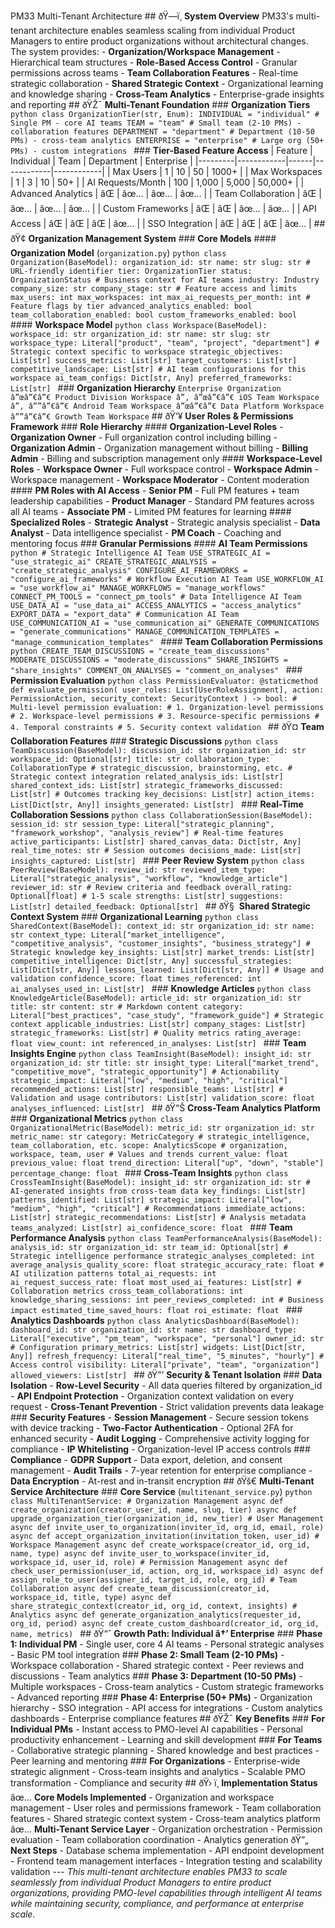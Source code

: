 PM33 Multi-Tenant Architecture ## ðŸ—ï¸ **System Overview** PM33's multi-tenant architecture enables seamless scaling from individual Product Managers to entire product organizations without architectural changes. The system provides: - **Organization/Workspace Management** - Hierarchical team structures - **Role-Based Access Control** - Granular permissions across teams - **Team Collaboration Features** - Real-time strategic collaboration - **Shared Strategic Context** - Organizational learning and knowledge sharing - **Cross-Team Analytics** - Enterprise-grade insights and reporting ## ðŸŽ¯ **Multi-Tenant Foundation** ### **Organization Tiers** ```python class OrganizationTier(str, Enum): INDIVIDUAL = "individual" # Single PM - core AI teams TEAM = "team" # Small team (2-10 PMs) - collaboration features DEPARTMENT = "department" # Department (10-50 PMs) - cross-team analytics ENTERPRISE = "enterprise" # Large org (50+ PMs) - custom integrations ``` ### **Tier-Based Feature Access** | Feature | Individual | Team | Department | Enterprise | |---------|------------|------|------------|------------| | Max Users | 1 | 10 | 50 | 1000+ | | Max Workspaces | 1 | 3 | 10 | 50+ | | AI Requests/Month | 100 | 1,000 | 5,000 | 50,000+ | | Advanced Analytics | âŒ | âœ… | âœ… | âœ… | | Team Collaboration | âŒ | âœ… | âœ… | âœ… | | Custom Frameworks | âŒ | âŒ | âœ… | âœ… | | API Access | âŒ | âŒ | âŒ | âœ… | | SSO Integration | âŒ | âŒ | âŒ | âœ… | ## ðŸ¢ **Organization Management System** ### **Core Models** #### **Organization Model** (`organization.py`) ```python class Organization(BaseModel): organization_id: str name: str slug: str # URL-friendly identifier tier: OrganizationTier status: OrganizationStatus # Business context for AI teams industry: Industry company_size: str company_stage: str # Feature access and limits max_users: int max_workspaces: int max_ai_requests_per_month: int # Feature flags by tier advanced_analytics_enabled: bool team_collaboration_enabled: bool custom_frameworks_enabled: bool ``` #### **Workspace Model** ```python class Workspace(BaseModel): workspace_id: str organization_id: str name: str slug: str workspace_type: Literal["product", "team", "project", "department"] # Strategic context specific to workspace strategic_objectives: List[str] success_metrics: List[str] target_customers: List[str] competitive_landscape: List[str] # AI team configurations for this workspace ai_team_configs: Dict[str, Any] preferred_frameworks: List[str] ``` ### **Organization Hierarchy** ``` Enterprise Organization â”œâ”€â”€ Product Division Workspace â”‚ â”œâ”€â”€ iOS Team Workspace â”‚ â””â”€â”€ Android Team Workspace â”œâ”€â”€ Data Platform Workspace â””â”€â”€ Growth Team Workspace ``` ## ðŸ‘¥ **User Roles & Permissions Framework** ### **Role Hierarchy** #### **Organization-Level Roles** - **Organization Owner** - Full organization control including billing - **Organization Admin** - Organization management without billing - **Billing Admin** - Billing and subscription management only #### **Workspace-Level Roles** - **Workspace Owner** - Full workspace control - **Workspace Admin** - Workspace management - **Workspace Moderator** - Content moderation #### **PM Roles with AI Access** - **Senior PM** - Full PM features + team leadership capabilities - **Product Manager** - Standard PM features across all AI teams - **Associate PM** - Limited PM features for learning #### **Specialized Roles** - **Strategic Analyst** - Strategic analysis specialist - **Data Analyst** - Data intelligence specialist - **PM Coach** - Coaching and mentoring focus ### **Granular Permissions** #### **AI Team Permissions** ```python # Strategic Intelligence AI Team USE_STRATEGIC_AI = "use_strategic_ai" CREATE_STRATEGIC_ANALYSIS = "create_strategic_analysis" CONFIGURE_AI_FRAMEWORKS = "configure_ai_frameworks" # Workflow Execution AI Team USE_WORKFLOW_AI = "use_workflow_ai" MANAGE_WORKFLOWS = "manage_workflows" CONNECT_PM_TOOLS = "connect_pm_tools" # Data Intelligence AI Team USE_DATA_AI = "use_data_ai" ACCESS_ANALYTICS = "access_analytics" EXPORT_DATA = "export_data" # Communication AI Team USE_COMMUNICATION_AI = "use_communication_ai" GENERATE_COMMUNICATIONS = "generate_communications" MANAGE_COMMUNICATION_TEMPLATES = "manage_communication_templates" ``` #### **Team Collaboration Permissions** ```python CREATE_TEAM_DISCUSSIONS = "create_team_discussions" MODERATE_DISCUSSIONS = "moderate_discussions" SHARE_INSIGHTS = "share_insights" COMMENT_ON_ANALYSES = "comment_on_analyses" ``` ### **Permission Evaluation** ```python class PermissionEvaluator: @staticmethod def evaluate_permission( user_roles: List[UserRoleAssignment], action: PermissionAction, security_context: SecurityContext ) -> bool: # Multi-level permission evaluation: # 1. Organization-level permissions # 2. Workspace-level permissions # 3. Resource-specific permissions # 4. Temporal constraints # 5. Security context validation ``` ## ðŸ¤ **Team Collaboration Features** ### **Strategic Discussions** ```python class TeamDiscussion(BaseModel): discussion_id: str organization_id: str workspace_id: Optional[str] title: str collaboration_type: CollaborationType # strategic_discussion, brainstorming, etc. # Strategic context integration related_analysis_ids: List[str] shared_context_ids: List[str] strategic_frameworks_discussed: List[str] # Outcomes tracking key_decisions: List[str] action_items: List[Dict[str, Any]] insights_generated: List[str] ``` ### **Real-Time Collaboration Sessions** ```python class CollaborationSession(BaseModel): session_id: str session_type: Literal["strategic_planning", "framework_workshop", "analysis_review"] # Real-time features active_participants: List[str] shared_canvas_data: Dict[str, Any] real_time_notes: str # Session outcomes decisions_made: List[str] insights_captured: List[str] ``` ### **Peer Review System** ```python class PeerReview(BaseModel): review_id: str reviewed_item_type: Literal["strategic_analysis", "workflow", "knowledge_article"] reviewer_id: str # Review criteria and feedback overall_rating: Optional[float] # 1-5 scale strengths: List[str] suggestions: List[str] detailed_feedback: Optional[str] ``` ## ðŸ§  **Shared Strategic Context System** ### **Organizational Learning** ```python class SharedContext(BaseModel): context_id: str organization_id: str name: str context_type: Literal["market_intelligence", "competitive_analysis", "customer_insights", "business_strategy"] # Strategic knowledge key_insights: List[str] market_trends: List[str] competitive_intelligence: Dict[str, Any] successful_strategies: List[Dict[str, Any]] lessons_learned: List[Dict[str, Any]] # Usage and validation confidence_score: float times_referenced: int ai_analyses_used_in: List[str] ``` ### **Knowledge Articles** ```python class KnowledgeArticle(BaseModel): article_id: str organization_id: str title: str content: str # Markdown content category: Literal["best_practices", "case_study", "framework_guide"] # Strategic context applicable_industries: List[str] company_stages: List[str] strategic_frameworks: List[str] # Quality metrics rating_average: float view_count: int referenced_in_analyses: List[str] ``` ### **Team Insights Engine** ```python class TeamInsight(BaseModel): insight_id: str organization_id: str title: str insight_type: Literal["market_trend", "competitive_move", "strategic_opportunity"] # Actionability strategic_impact: Literal["low", "medium", "high", "critical"] recommended_actions: List[str] responsible_teams: List[str] # Validation and usage contributors: List[str] validation_score: float analyses_influenced: List[str] ``` ## ðŸ“Š **Cross-Team Analytics Platform** ### **Organizational Metrics** ```python class OrganizationalMetric(BaseModel): metric_id: str organization_id: str metric_name: str category: MetricCategory # strategic_intelligence, team_collaboration, etc. scope: AnalyticsScope # organization, workspace, team, user # Values and trends current_value: float previous_value: float trend_direction: Literal["up", "down", "stable"] percentage_change: float ``` ### **Cross-Team Insights** ```python class CrossTeamInsight(BaseModel): insight_id: str organization_id: str # AI-generated insights from cross-team data key_findings: List[str] patterns_identified: List[str] strategic_impact: Literal["low", "medium", "high", "critical"] # Recommendations immediate_actions: List[str] strategic_recommendations: List[str] # Analysis metadata teams_analyzed: List[str] ai_confidence_score: float ``` ### **Team Performance Analysis** ```python class TeamPerformanceAnalysis(BaseModel): analysis_id: str organization_id: str team_id: Optional[str] # Strategic intelligence performance strategic_analyses_completed: int average_analysis_quality_score: float strategic_accuracy_rate: float # AI utilization patterns total_ai_requests: int ai_request_success_rate: float most_used_ai_features: List[str] # Collaboration metrics cross_team_collaborations: int knowledge_sharing_sessions: int peer_reviews_completed: int # Business impact estimated_time_saved_hours: float roi_estimate: float ``` ### **Analytics Dashboards** ```python class AnalyticsDashboard(BaseModel): dashboard_id: str organization_id: str name: str dashboard_type: Literal["executive", "pm_team", "workspace", "personal"] owner_id: str # Configuration primary_metrics: List[str] widgets: List[Dict[str, Any]] refresh_frequency: Literal["real_time", "5_minutes", "hourly"] # Access control visibility: Literal["private", "team", "organization"] allowed_viewers: List[str] ``` ## ðŸ”’ **Security & Tenant Isolation** ### **Data Isolation** - **Row-Level Security** - All data queries filtered by organization_id - **API Endpoint Protection** - Organization context validation on every request - **Cross-Tenant Prevention** - Strict validation prevents data leakage ### **Security Features** - **Session Management** - Secure session tokens with device tracking - **Two-Factor Authentication** - Optional 2FA for enhanced security - **Audit Logging** - Comprehensive activity logging for compliance - **IP Whitelisting** - Organization-level IP access controls ### **Compliance** - **GDPR Support** - Data export, deletion, and consent management - **Audit Trails** - 7-year retention for enterprise compliance - **Data Encryption** - At-rest and in-transit encryption ## ðŸš€ **Multi-Tenant Service Architecture** ### **Core Service** (`multitenant_service.py`) ```python class MultiTenantService: # Organization Management async def create_organization(creator_user_id, name, slug, tier) async def upgrade_organization_tier(organization_id, new_tier) # User Management async def invite_user_to_organization(inviter_id, org_id, email, role) async def accept_organization_invitation(invitation_token, user_id) # Workspace Management async def create_workspace(creator_id, org_id, name, type) async def invite_user_to_workspace(inviter_id, workspace_id, user_id, role) # Permission Management async def check_user_permission(user_id, action, org_id, workspace_id) async def assign_role_to_user(assigner_id, target_id, role, org_id) # Team Collaboration async def create_team_discussion(creator_id, workspace_id, title, type) async def share_strategic_context(creator_id, org_id, context, insights) # Analytics async def generate_organization_analytics(requester_id, org_id, period) async def create_custom_dashboard(creator_id, org_id, name, metrics) ``` ## ðŸ“ˆ **Growth Path: Individual â†’ Enterprise** ### **Phase 1: Individual PM** - Single user, core 4 AI teams - Personal strategic analyses - Basic PM tool integration ### **Phase 2: Small Team (2-10 PMs)** - Workspace collaboration - Shared strategic context - Peer reviews and discussions - Team analytics ### **Phase 3: Department (10-50 PMs)** - Multiple workspaces - Cross-team analytics - Custom strategic frameworks - Advanced reporting ### **Phase 4: Enterprise (50+ PMs)** - Organization hierarchy - SSO integration - API access for integrations - Custom analytics dashboards - Enterprise compliance features ## ðŸŽ¯ **Key Benefits** ### **For Individual PMs** - Instant access to PMO-level AI capabilities - Personal productivity enhancement - Learning and skill development ### **For Teams** - Collaborative strategic planning - Shared knowledge and best practices - Peer learning and mentoring ### **For Organizations** - Enterprise-wide strategic alignment - Cross-team insights and analytics - Scalable PMO transformation - Compliance and security ## ðŸ› ï¸ **Implementation Status** âœ… **Core Models Implemented** - Organization and workspace management - User roles and permissions framework - Team collaboration features - Shared strategic context system - Cross-team analytics platform âœ… **Multi-Tenant Service Layer** - Organization orchestration - Permission evaluation - Team collaboration coordination - Analytics generation ðŸ”„ **Next Steps** - Database schema implementation - API endpoint development - Frontend team management interfaces - Integration testing and scalability validation --- *This multi-tenant architecture enables PM33 to scale seamlessly from individual Product Managers to entire product organizations, providing PMO-level capabilities through intelligent AI teams while maintaining security, compliance, and performance at enterprise scale.*